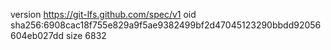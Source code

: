 version https://git-lfs.github.com/spec/v1
oid sha256:6908cac18f755e829a9f5ae9382499bf2d47045123290bbdd92056604eb027dd
size 6832
